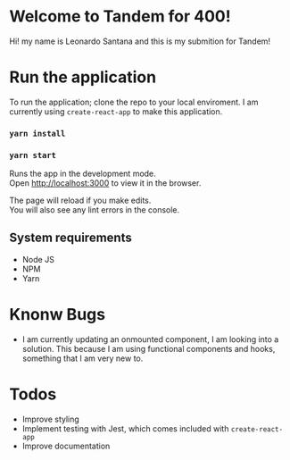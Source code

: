 # Welcome to Tandem for 400!

Hi! my name is Leonardo Santana and this is my submition for Tandem!

# Run the application

To run the application; clone the repo to your local enviroment.
I am currently using `create-react-app` to make this application.

### `yarn install`

### `yarn start`

Runs the app in the development mode.  
Open [http://localhost:3000](http://localhost:3000/) to view it in the browser.

The page will reload if you make edits.  
You will also see any lint errors in the console.

## System requirements

- Node JS
- NPM
- Yarn

# Knonw Bugs

- I am currently updating an onmounted component, I am looking into a solution. This because I am using functional components and hooks, something that I am very new to.

# Todos

- Improve styling
- Implement testing with Jest, which comes included with `create-react-app`
- Improve documentation
